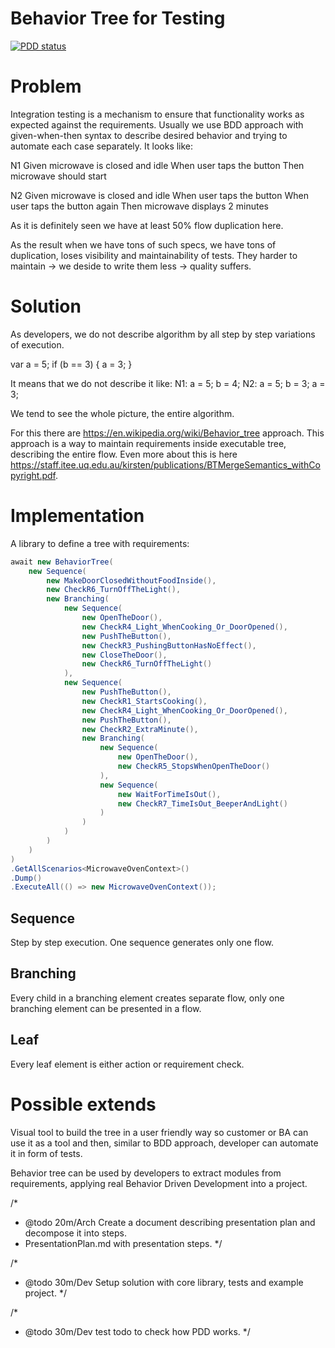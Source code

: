 # Behavior Tree for Testing

[![PDD status](https://www.0pdd.com/svg?name=epam-cross-platform-lab/android-layout-from-code)](https://www.0pdd.com/p?name=epam-cross-platform-lab/android-layout-from-code)

# Problem

Integration testing is a mechanism to ensure that functionality works as expected against the requirements.
Usually we use BDD approach with given-when-then syntax to describe desired behavior and trying to automate each case separately.
It looks like:

N1
Given microwave is closed and idle
When user taps the button
Then microwave should start

N2
Given microwave is closed and idle
When user taps the button
When user taps the button again
Then microwave displays 2 minutes

As it is definitely seen we have at least 50% flow duplication here.

As the result when we have tons of such specs, we have tons of duplication, loses visibility and maintainability of tests.
They harder to maintain -> we deside to write them less -> quality suffers.

# Solution

As developers, we do not describe algorithm by all step by step variations of execution.

var a = 5;
if (b == 3)
{
	a = 3;
}

It means that we do not describe it like:
N1:
a = 5;
b = 4;
N2:
a = 5;
b = 3;
a = 3;

We tend to see the whole picture, the entire algorithm.

For this there are https://en.wikipedia.org/wiki/Behavior_tree approach.
This approach is a way to maintain requirements inside executable tree, describing the entire flow.
Even more about this is here https://staff.itee.uq.edu.au/kirsten/publications/BTMergeSemantics_withCopyright.pdf.

# Implementation

A library to define a tree with requirements:

```cs
await new BehaviorTree(
	new Sequence(
		new MakeDoorClosedWithoutFoodInside(),
		new CheckR6_TurnOffTheLight(),
		new Branching(
			new Sequence(
				new OpenTheDoor(),
				new CheckR4_Light_WhenCooking_Or_DoorOpened(),
				new PushTheButton(),
				new CheckR3_PushingButtonHasNoEffect(),
				new CloseTheDoor(),
				new CheckR6_TurnOffTheLight()
			),
			new Sequence(
				new PushTheButton(),
				new CheckR1_StartsCooking(),
				new CheckR4_Light_WhenCooking_Or_DoorOpened(),
				new PushTheButton(),
				new CheckR2_ExtraMinute(),
				new Branching(
					new Sequence(
						new OpenTheDoor(),
						new CheckR5_StopsWhenOpenTheDoor()
					),
					new Sequence(
						new WaitForTimeIsOut(),
						new CheckR7_TimeIsOut_BeeperAndLight()
					)
				)
			)
		)
	)
)
.GetAllScenarios<MicrowaveOvenContext>()
.Dump()
.ExecuteAll(() => new MicrowaveOvenContext());
```

## Sequence

Step by step execution. One sequence generates only one flow.

## Branching

Every child in a branching element creates separate flow, only one branching element can be presented in a flow.

## Leaf

Every leaf element is either action or requirement check.

# Possible extends

Visual tool to build the tree in a user friendly way so customer or BA can use it as a tool and then, similar to BDD approach, developer can automate it in form of tests.

Behavior tree can be used by developers to extract modules from requirements, applying real Behavior Driven Development into a project.

/*
* @todo 20m/Arch Create a document describing presentation plan and decompose it into steps.
 * PresentationPlan.md with presentation steps.
*/

/*
* @todo 30m/Dev Setup solution with core library, tests and example project.
*/

/*
* @todo 30m/Dev test todo to check how PDD works.
*/
